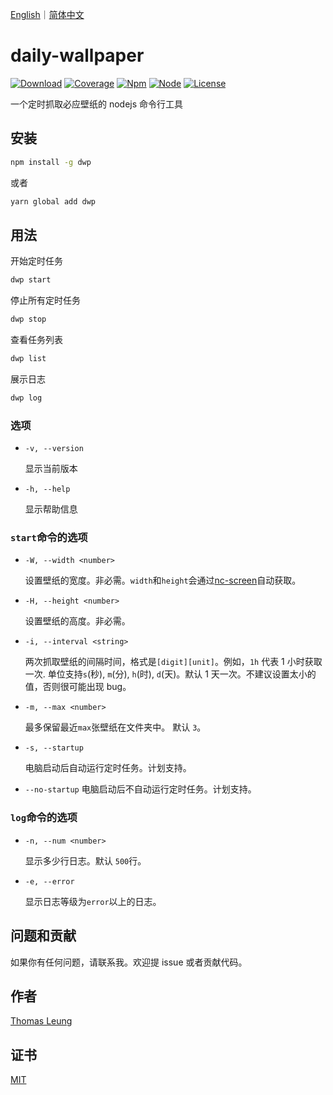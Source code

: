 <a href="README.md">English</a>｜<a href="README.zh_CN.md">简体中文</a>

# daily-wallpaper

[![Download](https://img.shields.io/npm/dw/dwp)](https://www.npmjs.com/package/dwp)
[![Coverage](https://img.shields.io/badge/coverage-100%25-brightgreen)](https://github.com/avennn/daily-wallpaper)
[![Npm](https://img.shields.io/npm/v/dwp)](https://github.com/avennn/daily-wallpaper)
[![Node](https://img.shields.io/node/v/dwp)](./package.json)
[![License](https://img.shields.io/npm/l/dwp)](./LICENSE)

一个定时抓取必应壁纸的 nodejs 命令行工具

## 安装

```sh
npm install -g dwp
```

或者

```sh
yarn global add dwp
```

## 用法

开始定时任务

```sh
dwp start
```

停止所有定时任务

```sh
dwp stop
```

查看任务列表

```sh
dwp list
```

展示日志

```sh
dwp log
```

### 选项

- `-v, --version`

  显示当前版本

- `-h, --help`

  显示帮助信息

### `start`命令的选项

- `-W, --width <number>`

  设置壁纸的宽度。非必需。`width`和`height`会通过[nc-screen](https://github.com/avennn/nc-screen)自动获取。

- `-H, --height <number>`

  设置壁纸的高度。非必需。

- `-i, --interval <string>`

  两次抓取壁纸的间隔时间，格式是`[digit][unit]`。例如，`1h` 代表 1 小时获取一次. 单位支持`s`(秒), `m`(分), `h`(时), `d`(天)。默认 1 天一次。不建议设置太小的值，否则很可能出现 bug。

- `-m, --max <number>`

  最多保留最近`max`张壁纸在文件夹中。 默认 `3`。

- `-s, --startup`

  电脑启动后自动运行定时任务。计划支持。

- `--no-startup`
  电脑启动后不自动运行定时任务。计划支持。

### `log`命令的选项

- `-n, --num <number>`

  显示多少行日志。默认 `500`行。

- `-e, --error`

  显示日志等级为`error`以上的日志。

## 问题和贡献

如果你有任何问题，请联系我。欢迎提 issue 或者贡献代码。

## 作者

[Thomas Leung](https://github.com/avennn)

## 证书

[MIT](./LICENSE)
